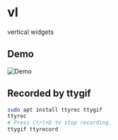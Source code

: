 # vl
vertical widgets

## Demo

![Demo](tty.gif)

## Recorded by ttygif

```sh
sudo apt install ttyrec ttygif
ttyrec
# Press Ctrl+D to stop recording.
ttygif ttyrecord
```
